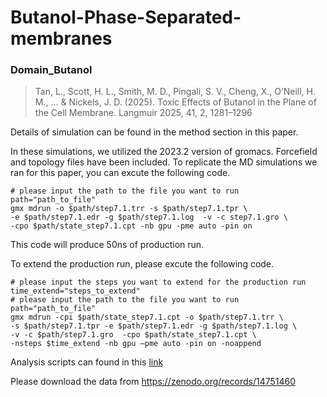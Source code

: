 # Butanol-Phase-Separated-membranes

### Domain_Butanol

> Tan, L., Scott, H. L., Smith, M. D., Pingali, S. V., Cheng, X.,
> O’Neill, H. M., ... & Nickels, J. D. (2025).
> Toxic Effects of Butanol in the Plane of the Cell Membrane.
> Langmuir 2025, 41, 2, 1281–1296

Details of simulation can be found in the method section in this paper.

In these simulations, we utilized the 2023.2 version of gromacs.
Forcefield and topology files have been included.
To replicate the MD simulations we ran for this paper, you can excute the following
code.

```shell
# please input the path to the file you want to run
path="path_to_file"
gmx mdrun -o $path/step7.1.trr -s $path/step7.1.tpr \
-e $path/step7.1.edr -g $path/step7.1.log  -v -c step7.1.gro \
-cpo $path/state_step7.1.cpt -nb gpu -pme auto -pin on
```

This code will produce 50ns of production run.

To extend the production run, please excute the following code.

```shell
# please input the steps you want to extend for the production run
time_extend="steps_to_extend"
# please input the path to the file you want to run
path="path_to_file"
gmx mdrun -cpi $path/state_step7.1.cpt -o $path/step7.1.trr \
-s $path/step7.1.tpr -e $path/step7.1.edr -g $path/step7.1.log \
-v -c $path/step7.1.gro  -cpo $path/state_step7.1.cpt \
-nsteps $time_extend -nb gpu –pme auto -pin on -noappend
```

Analysis scripts can found in this
[link](https://github.com/jon33dn/Lipid-Membrane-Partitoning-Analysis---MD-Simulation)

Please download the data from https://zenodo.org/records/14751460


